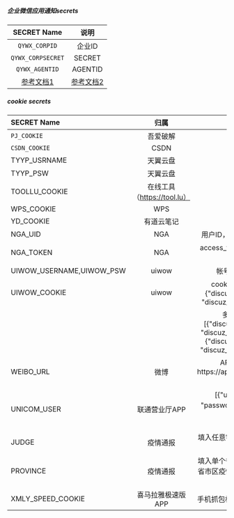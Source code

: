##### 企业微信应用通知secrets

|                  SECRET Name                   |                             说明                             |
| :--------------------------------------------: | :----------------------------------------------------------: |
|                 `QYWX_CORPID`                  |                            企业ID                            |
|               `QYWX_CORPSECRET`                |                            SECRET                            |
|                 `QYWX_AGENTID`                 |                           AGENTID                            |
| [参考文档1](http://note.youdao.com/s/HMiudGkb) | [参考文档2](http://note.youdao.com/noteshare?id=1a0c8aff284ad28cbd011b29b3ad0191) |



##### cookie secrets


| SECRET Name              |            归属             |                             说明                             |
| :----------------------- | :-------------------------: | :----------------------------------------------------------: |
| `PJ_COOKIE`              |          吾爱破解           |                            cookie                            |
| `CSDN_COOKIE`            |            CSDN             |                            cookie                            |
| TYYP_USRNAME             |          天翼云盘           |                        账号（手机号）                        |
| TYYP_PSW                 |          天翼云盘           |                       密码（不能有&）                        |
| TOOLLU_COOKIE            | 在线工具（https://tool.lu） |                            cookie                            |
| WPS_COOKIE               |             WPS             |                            cookie                            |
| YD_COOKIE                |         有道云笔记          |                            cookie                            |
| NGA_UID                  |             NGA             |                用户ID，在网页和APP都能获取到                 |
| NGA_TOKEN                |             NGA             |               access_token，需手机抓包APP获取                |
| UIWOW_USERNAME,UIWOW_PSW |            uiwow            |                    帐号、密码（不能有&）                     |
| UIWOW_COOKIE             |            uiwow            | cookie：单账号，字典形式 {"discuz_2132_auth": "xxxx",     "discuz_2132_saltkey": "xxxx"} |
|                          |                             | 多账号，列表套字典[{"discuz_2132_auth": "xxxx",     "discuz_2132_saltkey": "xxxx"},{"discuz_2132_auth": "xxxx",     "discuz_2132_saltkey": "xxxx"}] |
| WEIBO_URL                |            微博             | API，需手机抓包，以https://api.weibo.cn/2/users/show开头的一长串 |
| UNICOM_USER              |        联通营业厅APP        | [{"username": "手机号", "password": "服务密码","appId": "appid"}] </br>[APPID获取方式](https://github.com/srcrs/UnicomTask#2准备需要的参数) |
| JUDGE                    |          疫情通报           |            填入任意字符通报，不添加此secret不通报            |
| PROVINCE                 |          疫情通报           | 填入单个省市区名字通报全国和指定省市区疫情情况，否则只通报全国信息 |
| XMLY_SPEED_COOKIE        |      喜马拉雅极速版APP      |               手机抓包极速版cookie，多账号换行               |



